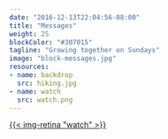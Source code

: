 ```yaml
---
date: "2016-12-13T22:04:56-08:00"
title: "Messages"
weight: 25
blockColor: "#307015"
tagline: "Growing together on Sundays"
image: "block-messages.jpg"
resources:
- name: backdrop
  src: hiking.jpg
- name: watch
  src: watch.png
---
```


<div class="page-buttons">
  <a href="messages/">{{< img-retina "watch" >}}</a>
</div>

